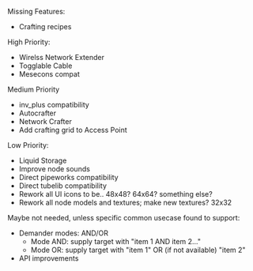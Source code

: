 Missing Features:
- Crafting recipes

High Priority:
- Wirelss Network Extender
- Togglable Cable
- Mesecons compat

Medium Priority
- inv_plus compatibility
- Autocrafter
- Network Crafter
- Add crafting grid to Access Point

Low Priority:
- Liquid Storage
- Improve node sounds
- Direct pipeworks compatibility
- Direct tubelib compatibility
- Rework all UI icons to be.. 48x48? 64x64? something else?
- Rework all node models and textures; make new textures? 32x32

Maybe not needed, unless specific common usecase found to support:
- Demander modes: AND/OR 
  - Mode AND: supply target with "item 1 AND item 2..."
  - Mode OR: supply target with "item 1" OR (if not available) "item 2"
- API improvements
